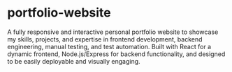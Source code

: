 # portfolio-website
A fully responsive and interactive personal portfolio website to showcase my skills, projects, and expertise in frontend development, backend engineering, manual testing, and test automation. Built with React for a dynamic frontend, Node.js/Express for backend functionality, and designed to be easily deployable and visually engaging.
